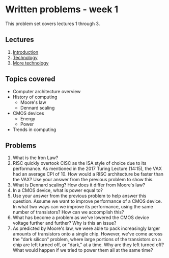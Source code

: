 # Written problems - week 1

This problem set covers lectures 1 through 3.

## Lectures

1. [Introduction](https://github.com/jlpteaching/ECS154B/blob/master/lecture%20notes/Lecture-1.pdf)
2. [Technology](https://github.com/jlpteaching/ECS154B/blob/master/lecture%20notes/Lecture-2.pdf)
3. [More technology](https://github.com/jlpteaching/ECS154B/blob/master/lecture%20notes/Lecture-3.pdf)

## Topics covered

* Computer architecture overview
* History of computing
  * Moore's law
  * Dennard scaling
* CMOS devices
  * Energy
  * Power
* Trends in computing

## Problems

1. What is the Iron Law?
2. RISC quickly overtook CISC as the ISA style of choice due to its performance. As mentioned in the 2017 Turing Lecture (14:15), the VAX had an average CPI of 10. How would a RISC architecture be faster than the VAX? Use your answer from the previous problem to show this.
3. What is Dennard scaling? How does it differ from Moore's law?
4. In a CMOS device, what is power equal to?
5. Use your answer from the previous problem to help answer this question. Assume we want to improve performance of a CMOS device. In what two ways can we improve its performance, using the same number of transistors? How can we accomplish this?
6. What has become a problem as we've lowered the CMOS device voltage further and further? Why is this an issue?
7. As predicted by Moore's law, we were able to pack increasingly larger amounts of transistors onto a single chip. However, we've come across the "dark silicon" problem, where large portions of the transistors on a chip are left turned off, or "dark," at a time. Why are they left turned off? What would happen if we tried to power them all at the same time?
